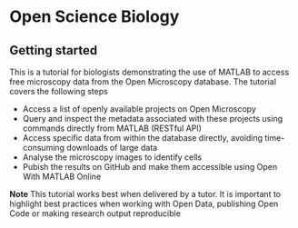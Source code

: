 # Open Science Biology



## Getting started

This is a tutorial for biologists demonstrating the use of MATLAB to access free microscopy data from the Open Microscopy database.
The tutorial covers the following steps
- Access a list of openly available projects on Open Microscopy
- Query and inspect the metadata associated with these projects using commands directly from MATLAB (RESTful API)
- Access specific data from within the database directly, avoiding time-consuming downloads of large data
- Analyse the microscopy images to identify cells
- Pubish the results on GitHub and make them accessible using Open With MATLAB Online

**Note**
This tutorial works best when delivered by a tutor. It is important to highlight best practices when working with Open Data, publishing Open Code or making research output reproducible
